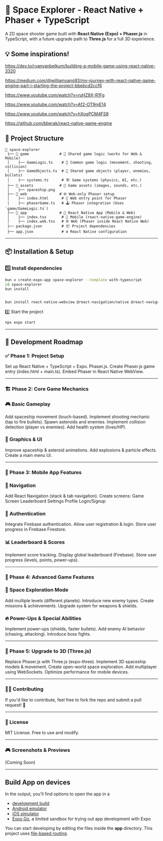 # 🚀 Space Explorer - React Native + Phaser + TypeScript
A 2D space shooter game built with **React Native (Expo) + Phaser.js** in TypeScript, with a future upgrade path to **Three.js** for a full 3D experience.

## 💡 Some inspirations!

https://dev.to/ryanvanbelkum/building-a-mobile-game-using-react-native-3320

https://medium.com/@williamyang93/my-journey-with-react-native-game-engine-part-i-starting-the-project-bbebcd2ccf6

https://www.youtube.com/watch?v=ruHZ8X-R1Fg

https://www.youtube.com/watch?v=Af2-OT9mE14

https://www.youtube.com/watch?v=hXogPCM4FS8

https://github.com/bberak/react-native-game-engine


## 📌 **Project Structure**

```
📁 space-explorer
 ├── 📁 game              # 📌 Shared game logic (works for Web & Mobile)
 │    ├── GameLogic.ts    # 🚀 Common game logic (movement, shooting, collision)
 │    ├── GameObjects.ts  # 🎨 Shared game objects (player, enemies, bullets)
 │    ├── systems.ts      # 🏗️ Game systems (physics, AI, etc.)
 ├── 📁 assets            # 🎨 Game assets (images, sounds, etc.)
 │    ├── spaceship.png
 ├── 📁 web               # 🌐 Web-only Phaser setup
 │    ├── index.html      # 📜 Web entry point for Phaser
 │    ├── phaserGame.ts   # 🕹️ Phaser integration (Uses `game/GameLogic.ts`)
 ├── 📁 app               # 📱 React Native App (Mobile & Web)
 │    ├── index.tsx       # 📱 Mobile (react-native-game-engine)
 │    ├── index.web.tsx   # 🌐 Web (Phaser inside React Native Web)
 ├── package.json         # 📦 Project dependencies
 ├── app.json             # ⚙️ React Native configuration
```

---

## 📦 **Installation & Setup**

### 1️⃣ Install dependencies

```bash
bun x create-expo-app space-explorer --template with-typescript
cd space-explorer
bun install


bun install react-native-webview @react-navigation/native @react-navigation/stack @react-navigation/bottom-tabs firebase
```


3️⃣ Start the project

```bash
npx expo start
```

----

## 📍 Development Roadmap

### ✅ Phase 1: Project Setup

 Set up React Native + TypeScript + Expo.
 Phaser.js.
 Create Phaser.js game entry (index.html + main.ts).
 Embed Phaser in React Native WebView.

----

### 🏗 Phase 2: Core Game Mechanics

### 🎮 Basic Gameplay
 Add spaceship movement (touch-based).
 Implement shooting mechanic (tap to fire bullets).
 Spawn asteroids and enemies.
 Implement collision detection (player vs enemies).
 Add health system (lives/HP).

### 🎨 Graphics & UI
 Improve spaceship & asteroid animations.
 Add explosions & particle effects.
 Create a main menu UI.

---


### 📲 Phase 3: Mobile App Features

### 🔗 Navigation

 Add React Navigation (stack & tab navigation).
 Create screens:
 Game Screen
 Leaderboard
 Settings
 Profile
 Login/Signup

### 🔑 Authentication

 Integrate Firebase authentication.
 Allow user registration & login.
 Store user progress in Firebase Firestore.

### 📊 Leaderboard & Scores
 Implement score tracking.
 Display global leaderboard (Firebase).
 Store user progress (levels, points, power-ups).

 -----

###  🌟 Phase 4: Advanced Game Features
### 🚀 Space Exploration Mode
 Add multiple levels (different planets).
 Introduce new enemy types.
 Create missions & achievements.
 Upgrade system for weapons & shields.

### 🔥 Power-Ups & Special Abilities
 Implement power-ups (shields, faster bullets).
 Add enemy AI behavior (chasing, attacking).
 Introduce boss fights.

 -----


 ### 🌌 Phase 5: Upgrade to 3D (Three.js)
 Replace Phaser.js with Three.js (expo-three).
 Implement 3D spaceship models & movement.
 Create open-world space exploration.
 Add multiplayer using WebSockets.
 Optimize performance for mobile devices.


 ----

### 👨‍💻 Contributing
If you'd like to contribute, feel free to fork the repo and submit a pull request! 🚀

-----

### 📜 License
MIT License. Free to use and modify.


----


### 🎮 Screenshots & Previews
(Coming Soon)


----

## Build App on devices 

In the output, you'll find options to open the app in a

- [development build](https://docs.expo.dev/develop/development-builds/introduction/)
- [Android emulator](https://docs.expo.dev/workflow/android-studio-emulator/)
- [iOS simulator](https://docs.expo.dev/workflow/ios-simulator/)
- [Expo Go](https://expo.dev/go), a limited sandbox for trying out app development with Expo

You can start developing by editing the files inside the **app** directory. This project uses [file-based routing](https://docs.expo.dev/router/introduction).